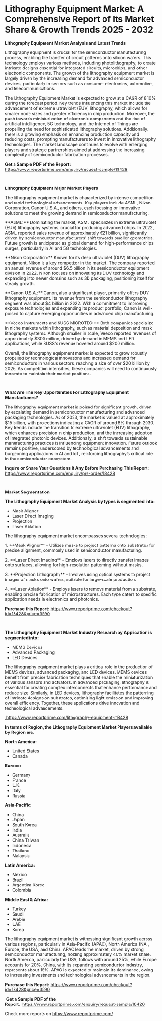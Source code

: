 <p><h1>Lithography Equipment Market: A Comprehensive Report of its Market Share & Growth Trends 2025 - 2032</h1></p><p><strong>Lithography Equipment Market Analysis and Latest Trends</strong></p>
<p><p>Lithography equipment is crucial for the semiconductor manufacturing process, enabling the transfer of circuit patterns onto silicon wafers. This technology employs various methods, including photolithography, to create intricate designs essential for integrated circuits, microchips, and other electronic components. The growth of the lithography equipment market is largely driven by the increasing demand for advanced semiconductor devices, particularly in sectors such as consumer electronics, automotive, and telecommunications.</p><p>The Lithography Equipment Market is expected to grow at a CAGR of 8.10% during the forecast period. Key trends influencing this market include the advancement of extreme ultraviolet (EUV) lithography, which allows for smaller node sizes and greater efficiency in chip production. Moreover, the push towards miniaturization of electronic components and the rise of artificial intelligence, 5G technology, and the Internet of Things are propelling the need for sophisticated lithography solutions. Additionally, there is a growing emphasis on enhancing production capacity and reducing costs, prompting manufacturers to invest in innovative lithography technologies. The market landscape continues to evolve with emerging players and strategic partnerships aimed at addressing the increasing complexity of semiconductor fabrication processes.</p></p>
<p><strong>Get a Sample PDF of the Report:&nbsp;</strong> <a href="https://www.reportprime.com/enquiry/request-sample/18428?utm_campaign=3187&utm_medium=2&utm_source=Github&utm_content=ia&utm_term=19032025&utm_id=lithography-equipment">https://www.reportprime.com/enquiry/request-sample/18428</a></p>
<p>&nbsp;</p>
<p><strong>Lithography Equipment Major Market Players</strong></p>
<p><p>The lithography equipment market is characterized by intense competition and rapid technological advancements. Key players include ASML, Nikon Corporation, Canon U.S.A., and others, each focusing on innovative solutions to meet the growing demand in semiconductor manufacturing.</p><p>**ASML:** Dominating the market, ASML specializes in extreme ultraviolet (EUV) lithography systems, crucial for producing advanced chips. In 2022, ASML reported sales revenue of approximately €21 billion, significantly driven by semiconductor manufacturers' shift towards smaller geometries. Future growth is anticipated as global demand for high-performance chips surges, particularly in AI and 5G technologies.</p><p>**Nikon Corporation:** Known for its deep ultraviolet (DUV) lithography equipment, Nikon is a key competitor in the market. The company reported an annual revenue of around $6.5 billion in its semiconductor equipment division in 2022. Nikon focuses on innovating its DUV technology and expanding into newer domains such as 3D packaging, positioning itself for steady growth.</p><p>**Canon U.S.A.:** Canon, also a significant player, primarily offers DUV lithography equipment. Its revenue from the semiconductor lithography segment was about $4 billion in 2022. With a commitment to improving exposure technologies and expanding its product portfolio, Canon is well-poised to capture emerging opportunities in advanced chip manufacturing.</p><p>**Veeco Instruments and SUSS MICROTEC:** Both companies specialize in niche markets within lithography, such as material deposition and mask lithography systems. Although smaller in scale, Veeco reported revenues of approximately $300 million, driven by demand in MEMS and LED applications, while SUSS's revenue hovered around $200 million.</p><p>Overall, the lithography equipment market is expected to grow robustly, propelled by technological innovations and increased demand for semiconductors in various sectors, reaching a size of over $20 billion by 2026. As competition intensifies, these companies will need to continuously innovate to maintain their market positions.</p></p>
<p>&nbsp;</p>
<p><strong>What Are The Key Opportunities For Lithography Equipment Manufacturers?</strong></p>
<p><p>The lithography equipment market is poised for significant growth, driven by escalating demand in semiconductor manufacturing and advanced packaging technologies. As of 2023, the market is valued at approximately $15 billion, with projections indicating a CAGR of around 8% through 2030. Key trends include the transition to extreme ultraviolet (EUV) lithography, which enhances precision in chip production, and the increasing adoption of integrated photonic devices. Additionally, a shift towards sustainable manufacturing practices is influencing equipment innovation. Future outlook remains positive, underscored by technological advancements and burgeoning applications in AI and IoT, reinforcing lithography’s critical role in the semiconductor ecosystem.</p></p>
<p><strong>Inquire or Share Your Questions If Any Before Purchasing This Report:</strong> <a href="https://www.reportprime.com/enquiry/pre-order/18428?utm_campaign=3187&utm_medium=2&utm_source=Github&utm_content=ia&utm_term=19032025&utm_id=lithography-equipment">https://www.reportprime.com/enquiry/pre-order/18428</a></p>
<p>&nbsp;</p>
<p><strong>Market Segmentation</strong></p>
<p><strong>The Lithography Equipment Market Analysis by types is segmented into:</strong></p>
<p><ul><li>Mask Aligner</li><li>Laser Direct Imaging</li><li>Projection</li><li>Laser Ablation</li></ul></p>
<p><p>The lithography equipment market encompasses several technologies: </p><p>1. **Mask Aligner** - Utilizes masks to project patterns onto substrates for precise alignment, commonly used in semiconductor manufacturing. </p><p>2. **Laser Direct Imaging** - Employs lasers to directly transfer images onto surfaces, allowing for high-resolution patterning without masks. </p><p>3. **Projection Lithography** - Involves using optical systems to project images of masks onto wafers, suitable for large-scale production. </p><p>4. **Laser Ablation** - Employs lasers to remove material from a substrate, enabling precise fabrication of microstructures. Each type caters to specific application needs in electronics and photonics.</p></p>
<p><strong>Purchase this Report:&nbsp;</strong><a href="https://www.reportprime.com/checkout?id=18428&price=3590&utm_campaign=3187&utm_medium=2&utm_source=Github&utm_content=ia&utm_term=19032025&utm_id=lithography-equipment">https://www.reportprime.com/checkout?id=18428&price=3590</a></p>
<p>&nbsp;</p>
<p><strong>The Lithography Equipment Market Industry Research by Application is segmented into:</strong></p>
<p><ul><li>MEMS Devices</li><li>Advanced Packaging</li><li>LED Devices</li></ul></p>
<p><p>The lithography equipment market plays a critical role in the production of MEMS devices, advanced packaging, and LED devices. MEMS devices benefit from precise fabrication techniques that enable the miniaturization of various sensors and actuators. In advanced packaging, lithography is essential for creating complex interconnects that enhance performance and reduce size. Similarly, in LED devices, lithography facilitates the patterning of intricate designs on substrates, optimizing light emission and improving overall efficiency. Together, these applications drive innovation and technological advancements.</p></p>
<p><a href="https://www.reportprime.com/lithography-equipment-r18428?utm_campaign=3187&utm_medium=2&utm_source=Github&utm_content=ia&utm_term=19032025&utm_id=lithography-equipment">&nbsp;https://www.reportprime.com/lithography-equipment-r18428</a></p>
<p><strong>In terms of Region, the Lithography Equipment Market Players available by Region are:</strong></p>
<p>
    <p> <strong> North America: </strong>
        <ul>
            <li>United States</li>
            <li>Canada</li>
        </ul>
        </p> 
    <p> <strong> Europe: </strong>
        <ul>
            <li>Germany</li>
            <li>France</li>
            <li>U.K.</li>
            <li>Italy</li>
            <li>Russia</li>
        </ul>
        </p> 
    <p> <strong> Asia-Pacific: </strong>
        <ul>
            <li>China</li>
            <li>Japan</li>
            <li>South Korea</li>
            <li>India</li>
            <li>Australia</li>
            <li>China Taiwan</li>
            <li>Indonesia</li>
            <li>Thailand</li>
            <li>Malaysia</li>
        </ul>
        </p> 
    <p> <strong> Latin America: </strong>
        <ul>
            <li>Mexico</li>
            <li>Brazil</li>
            <li>Argentina Korea</li>
            <li>Colombia</li>
        </ul>
        </p> 
    <p> <strong> Middle East & Africa: </strong>
        <ul>
            <li>Turkey</li>
            <li>Saudi</li>
            <li>Arabia</li>
            <li>UAE</li>
            <li>Korea</li>
        </ul>
    </p>
    </p>
<p><p>The lithography equipment market is witnessing significant growth across various regions, particularly in Asia-Pacific (APAC), North America (NA), Europe, the USA, and China. APAC leads the market, driven by strong semiconductor manufacturing, holding approximately 40% market share. North America, particularly the USA, follows with around 25%, while Europe accounts for 20%. China, with its expanding semiconductor industry, represents about 15%. APAC is expected to maintain its dominance, owing to increasing investments and technological advancements in the region.</p></p>
<p><strong>Purchase this Report: </strong><a href="https://www.reportprime.com/checkout?id=18428&price=3590&utm_campaign=3187&utm_medium=2&utm_source=Github&utm_content=ia&utm_term=19032025&utm_id=lithography-equipment">https://www.reportprime.com/checkout?id=18428&price=3590</a></p>
<p>&nbsp;<strong>Get a Sample PDF of the Report:&nbsp;&nbsp;</strong><a href="https://www.reportprime.com/enquiry/request-sample/18428?utm_campaign=3187&utm_medium=2&utm_source=Github&utm_content=ia&utm_term=19032025&utm_id=lithography-equipment">https://www.reportprime.com/enquiry/request-sample/18428</a></p>
<p><strong></strong></p>
<p>Check more reports on <a href="https://www.reportprime.com/?utm_campaign=3187&utm_medium=2&utm_source=Github&utm_content=ia&utm_term=19032025&utm_id=lithography-equipment">https://www.reportprime.com/</a></p>